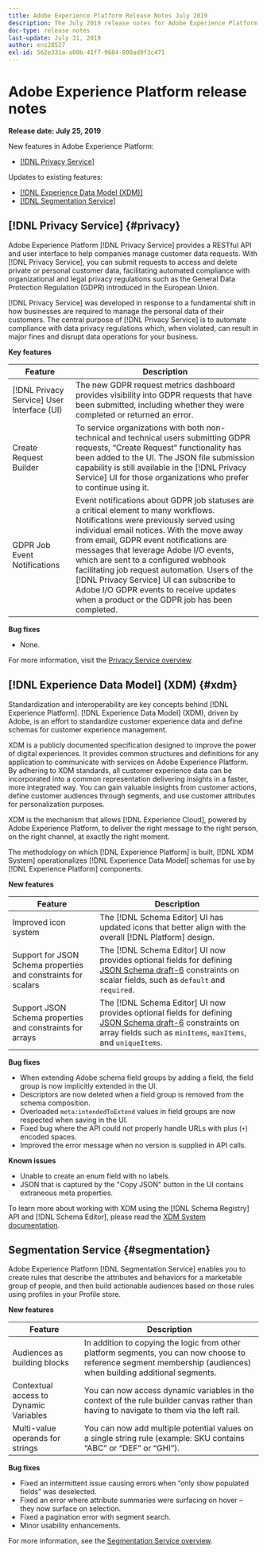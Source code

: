 ```yaml
---
title: Adobe Experience Platform Release Notes July 2019
description: The July 2019 release notes for Adobe Experience Platform.
doc-type: release notes
last-update: July 31, 2019
author: ens28527
exl-id: 562e331a-a00b-41f7-9684-800ad0f3c471
---
```

# Adobe Experience Platform release notes

**Release date: July 25, 2019**

New features in Adobe Experience Platform:

* [[!DNL Privacy Service]](#privacy)

Updates to existing features:

* [[!DNL Experience Data Model (XDM)]](#xdm)
* [[!DNL Segmentation Service]](#segmentation)

## [!DNL Privacy Service] {#privacy}

Adobe Experience Platform [!DNL Privacy Service] provides a RESTful API and user interface to help companies manage customer data requests. With [!DNL Privacy Service], you can submit requests to access and delete private or personal customer data, facilitating automated compliance with organizational and legal privacy regulations such as the General Data Protection Regulation (GDPR) introduced in the European Union.

[!DNL Privacy Service] was developed in response to a fundamental shift in how businesses are required to manage the personal data of their customers. The central purpose of [!DNL Privacy Service] is to automate compliance with data privacy regulations which, when violated, can result in major fines and disrupt data operations for your business.

**Key features**

|Feature|Description|
|---|---|
| [!DNL Privacy Service] User Interface (UI) | The new GDPR request metrics dashboard provides visibility into GDPR requests that have been submitted, including whether they were completed or returned an error. |
| Create Request Builder | To service organizations with both non-technical and technical users submitting GDPR requests, “Create Request” functionality has been added to the UI. The JSON file submission capability is still available in the [!DNL Privacy Service] UI for those organizations who prefer to continue using it.|
| GDPR Job Event Notifications| Event notifications about GDPR job statuses are a critical element to many workflows. Notifications were previously served using individual email notices. With the move away from email, GDPR event notifications are messages that leverage Adobe I/O events, which are sent to a configured webhook facilitating job request automation. Users of the [!DNL Privacy Service] UI can subscribe to Adobe I/O GDPR events to receive updates when a product or the GDPR job has been completed. |

**Bug fixes**

* None.

For more information, visit the [Privacy Service overview](../../privacy-service/home.md).

## [!DNL Experience Data Model] (XDM) {#xdm}

Standardization and interoperability are key concepts behind [!DNL Experience Platform]. [!DNL Experience Data Model] (XDM), driven by Adobe, is an effort to standardize customer experience data and define schemas for customer experience management.

XDM is a publicly documented specification designed to improve the power of digital experiences. It provides common structures and definitions for any application to communicate with services on Adobe Experience Platform. By adhering to XDM standards, all customer experience data can be incorporated into a common representation delivering insights in a faster, more integrated way. You can gain valuable insights from customer actions, define customer audiences through segments, and use customer attributes for personalization purposes.

XDM is the mechanism that allows [!DNL Experience Cloud], powered by Adobe Experience Platform, to deliver the right message to the right person, on the right channel, at exactly the right moment.

The methodology on which [!DNL Experience Platform] is built, [!DNL XDM System] operationalizes [!DNL Experience Data Model] schemas for use by [!DNL Experience Platform] components.

**New features**

|Feature|Description|
|---|---|
| Improved icon system | The [!DNL Schema Editor] UI has updated icons that better align with the overall [!DNL Platform] design. |
| Support for JSON Schema properties and constraints for scalars | The [!DNL Schema Editor] UI now provides optional fields for defining [JSON Schema draft-6](https://tools.ietf.org/html/draft-wright-json-schema-01) constraints on scalar fields, such as `default` and `required`. |
| Support JSON Schema properties and constraints for arrays | The [!DNL Schema Editor] UI now provides optional fields for defining [JSON Schema draft-6](https://tools.ietf.org/html/draft-wright-json-schema-01) constraints on array fields such as `minItems`, `maxItems`, and `uniqueItems`. |

**Bug fixes**

* When extending Adobe schema field groups by adding a field, the field group is now implicitly extended in the UI.
* Descriptors are now deleted when a field group is removed from the schema composition.
* Overloaded `meta:intendedToExtend` values in field groups are now respected when saving in the UI.
* Fixed bug where the API could not properly handle URLs with plus (`+`) encoded spaces.
* Improved the error message when no version is supplied in API calls.

**Known issues**

* Unable to create an enum field with no labels.
* JSON that is captured by the "Copy JSON" button in the UI contains extraneous meta properties.

To learn more about working with XDM using the [!DNL Schema Registry] API and [!DNL Schema Editor], please read the [XDM System documentation](../../xdm/home.md).

## Segmentation Service {#segmentation}

Adobe Experience Platform [!DNL Segmentation Service] enables you to create rules that describe the attributes and behaviors for a marketable group of people, and then build actionable audiences based on those rules using profiles in your Profile store.

**New features**

| Feature    | Description  |
| -----------| ---------- |
| Audiences as building blocks|In addition to copying the logic from other platform segments, you can now choose to reference segment membership (audiences) when building additional segments.|
|Contextual access to Dynamic Variables|You can now access dynamic variables in the context of the rule builder canvas rather than having to navigate to them via the left rail.|
|Multi-value operands for strings|You can now add multiple potential values on a single string rule (example: SKU contains “ABC” or “DEF” or “GHI”).|

**Bug fixes**

* Fixed an intermittent issue causing errors when “only show populated fields” was deselected.
* Fixed an error where attribute summaries were surfacing on hover – they now surface on selection.
* Fixed a pagination error with segment search.
* Minor usability enhancements.

For more information, see the [Segmentation Service overview](../../segmentation/home.md).

